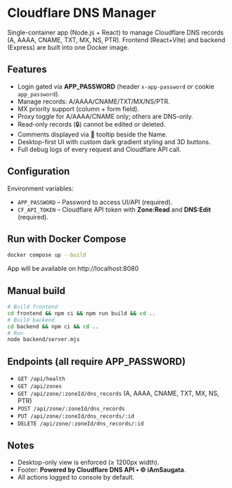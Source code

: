 # Cloudflare DNS Manager

Single-container app (Node.js + React) to manage Cloudflare DNS records (A, AAAA, CNAME, TXT, MX, NS, PTR).
Frontend (React+Vite) and backend (Express) are built into one Docker image.

## Features
- Login gated via **APP_PASSWORD** (header `x-app-password` or cookie `app_password`).
- Manage records: A/AAAA/CNAME/TXT/MX/NS/PTR.
- MX priority support (column + form field).
- Proxy toggle for A/AAAA/CNAME only; others are DNS-only.
- Read-only records (🔒) cannot be edited or deleted.
- Comments displayed via 📜 tooltip beside the Name.
- Desktop-first UI with custom dark gradient styling and 3D buttons.
- Full debug logs of every request and Cloudflare API call.

## Configuration
Environment variables:
- `APP_PASSWORD` – Password to access UI/API (required).
- `CF_API_TOKEN` – Cloudflare API token with **Zone:Read** and **DNS:Edit** (required).

## Run with Docker Compose
```bash
docker compose up --build
```
App will be available on http://localhost:8080

## Manual build
```bash
# Build frontend
cd frontend && npm ci && npm run build && cd ..
# Build backend
cd backend && npm ci && cd ..
# Run
node backend/server.mjs
```

## Endpoints (all require APP_PASSWORD)
- `GET /api/health`
- `GET /api/zones`
- `GET /api/zone/:zoneId/dns_records` (A, AAAA, CNAME, TXT, MX, NS, PTR)
- `POST /api/zone/:zoneId/dns_records`
- `PUT /api/zone/:zoneId/dns_records/:id`
- `DELETE /api/zone/:zoneId/dns_records/:id`

## Notes
- Desktop-only view is enforced (≥ 1200px width).
- Footer: **Powered by Cloudflare DNS API • © iAmSaugata**.
- All actions logged to console by default.
